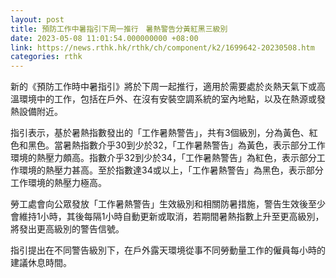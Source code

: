 ```yaml
---
layout: post
title: 預防工作中暑指引下周一推行　暑熱警告分黃紅黑三級別
date: 2023-05-08 11:01:54.000000000 +08:00
link: https://news.rthk.hk/rthk/ch/component/k2/1699642-20230508.htm
categories: rthk
---
```


新的《預防工作時中暑指引》將於下周一起推行，適用於需要處於炎熱天氣下或高溫環境中的工作，包括在戶外、在沒有安裝空調系統的室內地點，以及在熱源或發熱設備附近。

指引表示，基於暑熱指數發出的「工作暑熱警告」，共有3個級別，分為黃色、紅色和黑色。當暑熱指數介乎30到少於32，「工作暑熱警告」為黃色，表示部分工作環境的熱壓力頗高。指數介乎32到少於34，「工作暑熱警告」為紅色，表示部分工作環境的熱壓力甚高。至於指數達34或以上，「工作暑熱警告」為黑色，表示部分工作環境的熱壓力極高。

勞工處會向公眾發放「工作暑熱警告」生效級別和相關防暑措施，警告生效後至少會維持1小時，其後每隔1小時自動更新或取消，若期間暑熱指數上升至更高級別，將發出更高級別的警告信號。

指引提出在不同警告級別下，在戶外露天環境從事不同勞動量工作的僱員每小時的建議休息時間。

